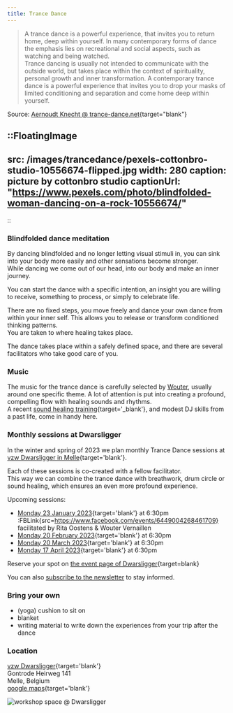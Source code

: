 ```yaml
---
title: Trance Dance
---
```


> A trance dance is a powerful experience, that invites you to return home, deep within yourself. In many contemporary forms of dance the emphasis lies on recreational and social aspects, such as watching and being watched.<br>Trance dancing is usually not intended to communicate with the outside world, but takes place within the context of spirituality, personal growth and inner transformation. A contemporary trance dance is a powerful experience that invites you to drop your masks of limited conditioning and separation and come home deep within yourself.

Source: [Aernoudt Knecht @ trance-dance.net](https://trance-dance.net/what-is-trance-dance/){target="blank"}

::FloatingImage
---
src: /images/trancedance/pexels-cottonbro-studio-10556674-flipped.jpg
width: 280
caption: picture by cottonbro studio
captionUrl: "https://www.pexels.com/photo/blindfolded-woman-dancing-on-a-rock-10556674/"
---
::

### Blindfolded dance meditation

By dancing blindfolded and no longer letting visual stimuli in, you can sink into your body more easily and other sensations become stronger.<br>
While dancing we come out of our head, into our body and make an inner journey.<br>

You can start the dance with a specific intention, an insight you are willing to receive, something to process, or simply to celebrate life.

There are no fixed steps, you move freely and dance your own dance from within your inner self. 
This allows you to release or transform conditioned thinking patterns.<br>
You are taken to where healing takes place.

The dance takes place within a safely defined space, and there are several facilitators who take good care of you.

### Music

The music for the trance dance is carefully selected by [Wouter](/about), usually around one specific theme. A lot of attention is put into creating a profound, compelling flow with healing sounds and rhythms.<br>
A recent [sound healing training](https://www.akasharetreatcenter.com/soundhealing-training){target='_blank'}, and modest DJ skills from a past life, come in handy here.


### Monthly sessions at Dwarsligger

In the winter and spring of 2023 we plan monthly Trance Dance sessions at [vzw Dwarsligger in Melle](https://www.dwarsligger33.com/){target='blank'}.

Each of these sessions is co-created with a fellow facilitator.<br>
This way we can combine the trance dance with breathwork, drum circle or sound healing, which ensures an even more profound experience.

Upcoming sessions:

  * [Monday 23 January 2023](https://www.dwarsligger33.com/event-details/trancedans){target='blank'} at 6:30pm :FBLink{src=https://www.facebook.com/events/6449004268461709}<br>
  facilitated by Rita Oostens & Wouter Vernaillen
  * [Monday 20 February 2023](https://www.dwarsligger33.com/event-details/trancedans-2){target='blank'} at 6:30pm
  * [Monday 20 March 2023](https://www.dwarsligger33.com/event-details/trancedans-3){target='blank'} at 6:30pm
  * [Monday 17 April 2023](https://www.dwarsligger33.com/event-details/trancedans-4){target='blank'} at 6:30pm

Reserve your spot on [the event page of Dwarsligger](https://en.dwarsligger33.com/agenda){target=blank}

You can also [subscribe to the newsletter](/newsletter) to stay informed.

### Bring your own
* (yoga) cushion to sit on
* blanket
* writing material to write down the experiences from your trip after the dance

### Location
[vzw Dwarsligger](https://www.dwarsligger33.com/){target='blank'}<br>
Gontrode Heirweg 141<br>
Melle, Belgium<br>
[google maps](https://goo.gl/maps/MnNE7r2AvZPsRXsK9){target='blank'}

![workshop space @ Dwarsligger](/images/trancedance/dwarsligger.jpg)
